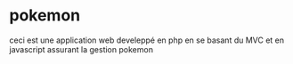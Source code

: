 # pokemon
ceci est une application web  develeppé en php en se basant du MVC et en javascript assurant la gestion pokemon
